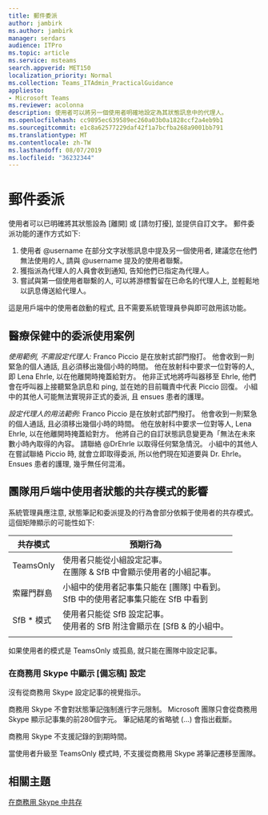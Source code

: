 ```yaml
---
title: 郵件委派
author: jambirk
ms.author: jambirk
manager: serdars
audience: ITPro
ms.topic: article
ms.service: msteams
search.appverid: MET150
localization_priority: Normal
ms.collection: Teams_ITAdmin_PracticalGuidance
appliesto:
- Microsoft Teams
ms.reviewer: acolonna
description: 使用者可以將另一個使用者明確地設定為其狀態訊息中的代理人。
ms.openlocfilehash: cc9895ec639589ec260a03b0a1828ccf2a4eb9b1
ms.sourcegitcommit: e1c8a62577229daf42f1a7bcfba268a9001bb791
ms.translationtype: MT
ms.contentlocale: zh-TW
ms.lasthandoff: 08/07/2019
ms.locfileid: "36232344"
---
```

# <a name="message-delegation"></a>郵件委派

使用者可以已明確將其狀態設為 [離開] 或 [請勿打擾], 並提供自訂文字。 郵件委派功能的運作方式如下:

1. 使用者 @username 在部分文字狀態訊息中提及另一個使用者, 建議您在他們無法使用的人, 請與 @username 提及的使用者聯繫。
2. 獲指派為代理人的人員會收到通知, 告知他們已指定為代理人。
3. 嘗試與第一個使用者聯繫的人, 可以將游標暫留在已命名的代理人上, 並輕鬆地以訊息傳送給代理人。  

這是用戶端中的使用者啟動的程式, 且不需要系統管理員參與即可啟用該功能。 

## <a name="delegation-use-scenario-in-healthcare"></a>醫療保健中的委派使用案例

*使用範例, 不需設定代理人:* Franco Piccio 是在放射式部門撥打。 他會收到一則緊急的個人通話, 且必須移出幾個小時的時間。 他在放射科中要求一位對等的人, 即 Lena Ehrle, 以在他離開時掩蓋給對方。 他非正式地將呼叫器移至 Ehrle, 他們會在呼叫器上接聽緊急訊息和 ping, 並在她的目前職責中代表 Piccio 回復。 小組中的其他人可能無法實現非正式的委派, 且 ensues 患者的護理。

*設定代理人的用法範例:* Franco Piccio 是在放射式部門撥打。 他會收到一則緊急的個人通話, 且必須移出幾個小時的時間。 他在放射科中要求一位對等人, Lena Ehrle, 以在他離開時掩蓋給對方。 他將自己的自訂狀態訊息變更為「無法在未來數小時內取得的內容。 請聯絡 @DrEhrle 以取得任何緊急情況。  小組中的其他人在嘗試聯絡 Piccio 時, 就會立即取得委派, 所以他們現在知道要與 Dr. Ehrle。 Ensues 患者的護理, 幾乎無任何混淆。

## <a name="impact-of-co-existence-modes-on-user-status-in-the-teams-client"></a>團隊用戶端中使用者狀態的共存模式的影響

系統管理員應注意, 狀態筆記和委派提及的行為會部分依賴于使用者的共存模式。 這個矩陣顯示的可能性如下:

|共存模式 | 預期行為|
|---|---|
|TeamsOnly |使用者只能從小組設定記事。 <br> 在團隊 & SfB 中會顯示使用者的小組記事。 |
|索羅門群島 | 小組中的使用者記事集只能在 [團隊] 中看到。 <br> SfB 中的使用者記事集只能在 SfB 中看到 |
|SfB * 模式 | 使用者只能從 SfB 設定記事。 <br> 使用者的 SfB 附注會顯示在 [SfB & 的小組中。  |
|||

如果使用者的模式是 TeamsOnly 或孤島, 就只能在團隊中設定記事。  

### <a name="displaying-notes-set-in-skype-for-business"></a>在商務用 Skype 中顯示 [備忘稿] 設定
  
沒有從商務用 Skype 設定記事的視覺指示。

商務用 Skype 不會對狀態筆記強制進行字元限制。 Microsoft 團隊只會從商務用 Skype 顯示記事集的前280個字元。 筆記結尾的省略號 (...) 會指出截斷。
  
商務用 Skype 不支援記錄的到期時間。

當使用者升級至 TeamsOnly 模式時, 不支援從商務用 Skype 將筆記遷移至團隊。

## <a name="related-topics"></a>相關主題

[在商務用 Skype 中共存](../../coexistence-chat-calls-presence.md)
